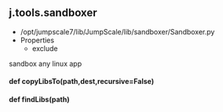 ## j.tools.sandboxer

- /opt/jumpscale7/lib/JumpScale/lib/sandboxer/Sandboxer.py
- Properties
    - exclude

sandbox any linux app

#### def copyLibsTo(path,dest,recursive=False) 

    

#### def findLibs(path) 

    

